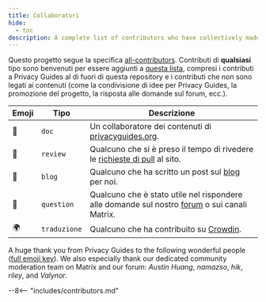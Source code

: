 ```yaml
---
title: Collaboratori
hide:
  - toc
description: A complete list of contributors who have collectively made an enormous impact on the Privacy Guides project.
---
```


<!-- Do NOT manually edit this file, please add yourself to the .all-contributorsrc file instead. See our GitHub Issues for more details -->

Questo progetto segue la specifica [all-contributors](https://github.com/all-contributors/all-contributors). Contributi di **qualsiasi** tipo sono benvenuti per essere aggiunti a [questa lista](https://github.com/privacyguides/privacyguides.org/blob/main/.all-contributorsrc), compresi i contributi a Privacy Guides al di fuori di questa repository e i contributi che non sono legati ai contenuti (come la condivisione di idee per Privacy Guides, la promozione del progetto, la risposta alle domande sul forum, ecc.).

| Emoji | Tipo         | Descrizione                                                                                                                                            |
| ----- | ------------ | ------------------------------------------------------------------------------------------------------------------------------------------------------ |
| 📖    | `doc`        | Un collaboratore dei contenuti di [privacyguides.org](https://www.privacyguides.org/it).                               |
| 👀    | `review`     | Qualcuno che si è preso il tempo di rivedere le [richieste di pull](https://github.com/privacyguides/privacyguides.org/pulls) al sito. |
| 📝    | `blog`       | Qualcuno che ha scritto un post sul [blog](https://blog.privacyguides.org) per noi.                                                    |
| 💬    | `question`   | Qualcuno che è stato utile nel rispondere alle domande sul nostro [forum](https://discuss.privacyguides.net) o sui canali Matrix.      |
| 🌍    | `traduzione` | Qualcuno che ha contribuito su [Crowdin](https://crowdin.com/project/privacyguides).                                                   |

A huge thank you from Privacy Guides to the following wonderful people ([full emoji key](https://allcontributors.org/docs/en/emoji-key)). We also especially thank our dedicated community moderation team on Matrix and our forum: _Austin Huang_, _namazso_, _hik_, _riley_, and _Valynor_.

\--8<-- "includes/contributors.md"
